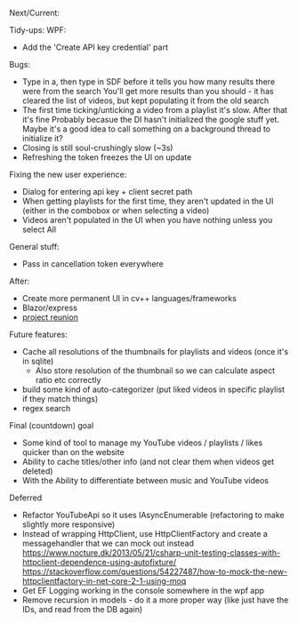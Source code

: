 Next/Current:

Tidy-ups:
WPF:
- Add the 'Create API key credential' part

Bugs:
- Type in a, then type in SDF before it tells you how many results there were from the search
  You'll get more results than you should - it has cleared the list of videos, but kept populating it from the old search
- The first time ticking/unticking a video from a playlist it's slow. After that it's fine
  Probably becasue the DI hasn't initialized the google stuff yet. Maybe it's a good idea to call something on a background thread to initialize it?
- Closing is still soul-crushingly slow (~3s)
- Refreshing the token freezes the UI on update

Fixing the new user experience:
- Dialog for entering api key + client secret path
- When getting playlists for the first time, they aren't updated in the UI (either in the combobox or when selecting a video)
- Videos aren't populated in the UI when you have nothing unless you select All

General stuff:
- Pass in cancellation token everywhere

After:
- Create more permanent UI in cv++ languages/frameworks
- Blazor/express
- [project reunion](https://github.com/microsoft/ProjectReunion)

Future features:
- Cache all resolutions of the thumbnails for playlists and videos (once it's in sqlite)
  - Also store resolution of the thumbnail so we can calculate aspect ratio etc correctly
- build some kind of auto-categorizer (put liked videos in specific playlist if they match things)
- regex search

Final (countdown) goal
- Some kind of tool to manage my YouTube videos / playlists / likes quicker than on the website
- Ability to cache titles/other info (and not clear them when videos get deleted)
- With the Ability to differentiate between music and YouTube videos

Deferred
- Refactor YouTubeApi so it uses IAsyncEnumerable (refactoring to make slightly more responsive)
- Instead of wrapping HttpClient, use HttpClientFactory and create a messagehandler that we can mock out instead
	https://www.nocture.dk/2013/05/21/csharp-unit-testing-classes-with-httpclient-dependence-using-autofixture/
	https://stackoverflow.com/questions/54227487/how-to-mock-the-new-httpclientfactory-in-net-core-2-1-using-moq
- Get EF Logging working in the console somewhere in the wpf app
- Remove recursion in models - do it a more proper way (like just have the IDs, and read from the DB again)